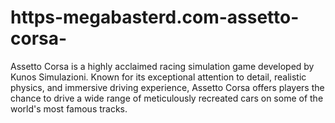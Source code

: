 # https-megabasterd.com-assetto-corsa-
Assetto Corsa is a highly acclaimed racing simulation game developed by Kunos Simulazioni. Known for its exceptional attention to detail, realistic physics, and immersive driving experience, Assetto Corsa offers players the chance to drive a wide range of meticulously recreated cars on some of the world's most famous tracks.
